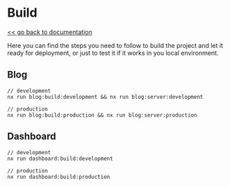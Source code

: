 # Build

[<< go back to documentation](README.md)

Here you can find the steps you need to follow to build the project and let it ready for deployment, or just to test it if it works in you local environment.

## Blog

```
// development
nx run blog:build:development && nx run blog:server:development

// production
nx run blog:build:production && nx run blog:server:production
```

## Dashboard

```
// development
nx run dashboard:build:development

// production
nx run dashboard:build:production
```
